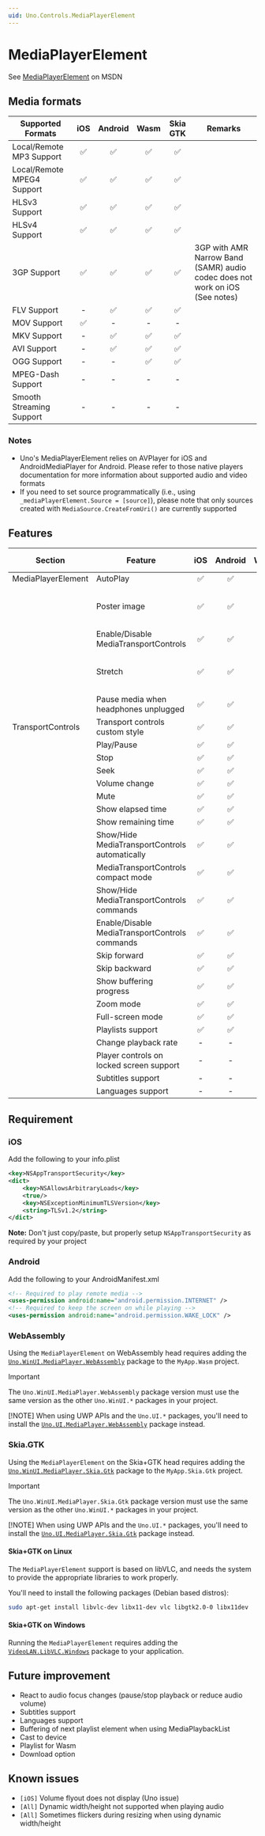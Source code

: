 ```yaml
---
uid: Uno.Controls.MediaPlayerElement
---
```


# MediaPlayerElement

See [MediaPlayerElement](https://learn.microsoft.com/uwp/api/windows.ui.xaml.controls.mediaplayerelement) on MSDN

## Media formats

| Supported Formats          | iOS | Android | Wasm | Skia GTK | Remarks                                                                      |
|----------------------------|:---:|:-------:|:----:|:--------:|------------------------------------------------------------------------------|
| Local/Remote MP3 Support   |  ✅  |    ✅    |  ✅   |    ✅     |                                                                              |
| Local/Remote MPEG4 Support |  ✅  |    ✅    |  ✅   |    ✅     |                                                                              |
| HLSv3 Support              |  ✅  |    ✅    |  ✅   |    ✅     |                                                                              |
| HLSv4 Support              |  ✅  |    ✅    |  ✅   |    ✅     |                                                                              |
| 3GP Support                |  ✅  |    ✅    |  ✅   |    ✅     | 3GP with AMR Narrow Band (SAMR) audio codec does not work on iOS (See notes) |
| FLV Support                |  -  |    ✅    |  ✅   |    ✅     |                                                                              |
| MOV Support                |  ✅  |    -    |  -   |    -     |                                                                              |
| MKV Support                |  -  |    ✅    |  ✅   |    ✅     |                                                                              |
| AVI Support                |  -  |    ✅    |  ✅   |    ✅     |                                                                              |
| OGG Support                |  -  |    -    |  ✅   |    ✅     |                                                                              |
| MPEG-Dash Support          |  -  |    -    |  -   |    -     |                                                                              |
| Smooth Streaming Support   |  -  |    -    |  -   |    -     |                                                                              |

### Notes

- Uno's MediaPlayerElement relies on AVPlayer for iOS and AndroidMediaPlayer for Android. Please refer to those native players documentation for more information about supported audio and video formats
- If you need to set source programmatically (i.e., using `_mediaPlayerElement.Source = [source]`), please note that only sources created with `MediaSource.CreateFromUri()` are currently supported

## Features

| Section            | Feature                                        | iOS | Android | Wasm | Skia GTK | Remarks                                      |
|--------------------|------------------------------------------------|:---:|:-------:|:----:|:--------:|----------------------------------------------|
| MediaPlayerElement | AutoPlay                                       |  ✅  |    ✅    |  ✅   |    ✅     |                                              |
|                    | Poster image                                   |  ✅  |    ✅    |  ✅   |    ✅     | Does not show when playing music             |
|                    | Enable/Disable MediaTransportControls          |  ✅  |    ✅    |  ✅   |    ✅     |                                              |
|                    | Stretch                                        |  ✅  |    ✅    |  ✅   |    ✅     | Stretch.None behave like Stretch.Fill on iOS |
|                    | Pause media when headphones unplugged          |  ✅  |    ✅    |  -   |    -     |                                              |
| TransportControls  | Transport controls custom style                |  ✅  |    ✅    |  ✅   |    ✅     |                                              |
|                    | Play/Pause                                     |  ✅  |    ✅    |  ✅   |    ✅     |                                              |
|                    | Stop                                           |  ✅  |    ✅    |  ✅   |    ✅     |                                              |
|                    | Seek                                           |  ✅  |    ✅    |  ✅   |    ✅     |                                              |
|                    | Volume change                                  |  ✅  |    ✅    |  ✅   |    ✅     |                                              |
|                    | Mute                                           |  ✅  |    ✅    |  ✅   |    ✅     |                                              |
|                    | Show elapsed time                              |  ✅  |    ✅    |  ✅   |    ✅     |                                              |
|                    | Show remaining time                            |  ✅  |    ✅    |  ✅   |    ✅     |                                              |
|                    | Show/Hide MediaTransportControls automatically |  ✅  |    ✅    |  ✅   |    ✅     |                                              |
|                    | MediaTransportControls compact mode            |  ✅  |    ✅    |  ✅   |    ✅     |                                              |
|                    | Show/Hide MediaTransportControls commands      |  ✅  |    ✅    |  ✅   |    ✅     |                                              |
|                    | Enable/Disable MediaTransportControls commands |  ✅  |    ✅    |  ✅   |    ✅     |                                              |
|                    | Skip forward                                   |  ✅  |    ✅    |  ✅   |    ✅     |                                              |
|                    | Skip backward                                  |  ✅  |    ✅    |  ✅   |    ✅     |                                              |
|                    | Show buffering progress                        |  ✅  |    ✅    |  ✅   |    ✅     |                                              |
|                    | Zoom mode                                      |  ✅  |    ✅    |  ✅   |    ✅     |                                              |
|                    | Full-screen mode                               |  ✅  |    ✅    |  ✅   |    ✅     |                                              |
|                    | Playlists support                              |  ✅  |    ✅    |  -   |    -     |                                              |
|                    | Change playback rate                           |  -  |    -    |  ✅   |    ✅     |                                              |
|                    | Player controls on locked screen support       |  -  |    -    |  -   |    -     |                                              |
|                    | Subtitles support                              |  -  |    -    |  -   |    -     |                                              |
|                    | Languages support                              |  -  |    -    |  -   |    -     |                                              |

## Requirement

### iOS

Add the following to your info.plist

```xml
<key>NSAppTransportSecurity</key>
<dict>
    <key>NSAllowsArbitraryLoads</key>
    <true/>
    <key>NSExceptionMinimumTLSVersion</key>
    <string>TLSv1.2</string>
</dict>
```

__Note:__ Don't just copy/paste, but properly setup `NSAppTransportSecurity` as required by your project

### Android

Add the following to your AndroidManifest.xml

```xml
<!-- Required to play remote media -->
<uses-permission android:name="android.permission.INTERNET" />
<!-- Required to keep the screen on while playing -->
<uses-permission android:name="android.permission.WAKE_LOCK" />
```

### WebAssembly

Using the `MediaPlayerElement` on WebAssembly head requires adding the [`Uno.WinUI.MediaPlayer.WebAssembly`](https://www.nuget.org/packages/Uno.WinUI.MediaPlayer.WebAssembly) package to the `MyApp.Wasm` project.

> [!IMPORTANT]
> The `Uno.WinUI.MediaPlayer.WebAssembly` package version must use the same version as the other `Uno.WinUI.*` packages in your project.
>
> [!NOTE]
> When using UWP APIs and the `Uno.UI.*` packages, you'll need to install the [`Uno.UI.MediaPlayer.WebAssembly`](https://www.nuget.org/packages/Uno.UI.MediaPlayer.WebAssembly) package instead.

### Skia.GTK

Using the `MediaPlayerElement` on the Skia+GTK head requires adding the [`Uno.WinUI.MediaPlayer.Skia.Gtk`](https://www.nuget.org/packages/Uno.WinUI.MediaPlayer.Skia.Gtk) package to the `MyApp.Skia.Gtk` project.

> [!IMPORTANT]
> The `Uno.WinUI.MediaPlayer.Skia.Gtk` package version must use the same version as the other `Uno.WinUI.*` packages in your project.
>
> [!NOTE]
> When using UWP APIs and the `Uno.UI.*` packages, you'll need to install the [`Uno.UI.MediaPlayer.Skia.Gtk`](https://www.nuget.org/packages/Uno.UI.MediaPlayer.Skia.Gtk) package instead.

#### Skia+GTK on Linux

The `MediaPlayerElement` support is based on libVLC, and needs the system to provide the appropriate libraries to work properly.

You'll need to install the following packages (Debian based distros):

```bash
sudo apt-get install libvlc-dev libx11-dev vlc libgtk2.0-0 libx11dev
```

#### Skia+GTK on Windows

Running the `MediaPlayerElement` requires adding the [`VideoLAN.LibVLC.Windows`](https://www.nuget.org/packages/VideoLAN.LibVLC.Windows) package to your application.

## Future improvement

- React to audio focus changes (pause/stop playback or reduce audio volume)
- Subtitles support
- Languages support
- Buffering of next playlist element when using MediaPlaybackList
- Cast to device
- Playlist for Wasm
- Download option

## Known issues

- `[iOS]` Volume flyout does not display (Uno issue)
- `[All]` Dynamic width/height not supported when playing audio
- `[All]` Sometimes flickers during resizing when using dynamic width/height
